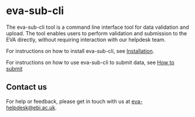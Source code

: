 # eva-sub-cli
The eva-sub-cli tool is a command line interface tool for data validation and upload. The tool enables users to perform
validation and submission to the EVA directly, without requiring interaction with our helpdesk team.

For instructions on how to install eva-sub-cli, see [Installation](docs/Installation.md).

For instructions on how to use eva-sub-cli to submit data, see [How to submit](docs/How_to_submit.md)

## Contact us
For help or feedback, please get in touch with us at [eva-helpdesk@ebi.ac.uk](mailto:eva-helpdesk@ebi.ac.uk).
